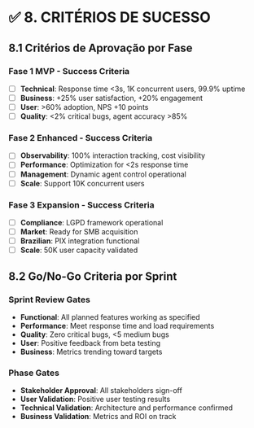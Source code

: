 # ✅ **8. CRITÉRIOS DE SUCESSO**

## 8.1 Critérios de Aprovação por Fase

### **Fase 1 MVP - Success Criteria**
- [ ] **Technical**: Response time <3s, 1K concurrent users, 99.9% uptime
- [ ] **Business**: +25% user satisfaction, +20% engagement
- [ ] **User**: >60% adoption, NPS +10 points
- [ ] **Quality**: <2% critical bugs, agent accuracy >85%

### **Fase 2 Enhanced - Success Criteria**  
- [ ] **Observability**: 100% interaction tracking, cost visibility
- [ ] **Performance**: Optimization for <2s response time
- [ ] **Management**: Dynamic agent control operational
- [ ] **Scale**: Support 10K concurrent users

### **Fase 3 Expansion - Success Criteria**
- [ ] **Compliance**: LGPD framework operational
- [ ] **Market**: Ready for SMB acquisition
- [ ] **Brazilian**: PIX integration functional
- [ ] **Scale**: 50K user capacity validated

## 8.2 Go/No-Go Criteria por Sprint

### **Sprint Review Gates**
- **Functional**: All planned features working as specified
- **Performance**: Meet response time and load requirements
- **Quality**: Zero critical bugs, <5 medium bugs
- **User**: Positive feedback from beta testing
- **Business**: Metrics trending toward targets

### **Phase Gates**
- **Stakeholder Approval**: All stakeholders sign-off
- **User Validation**: Positive user testing results
- **Technical Validation**: Architecture and performance confirmed
- **Business Validation**: Metrics and ROI on track
